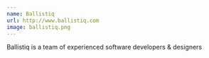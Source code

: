 ```yaml
---
name: Ballistiq
url: http://www.ballistiq.com
image: ballistiq.png
---
```

Ballistiq is a team of experienced software developers & designers